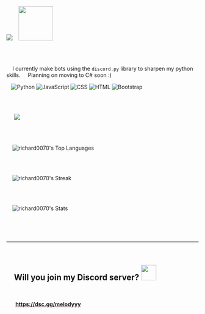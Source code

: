 <img src="https://i.ibb.co/09SfyGP/Untitled101-20240815095328.png"> ‎ ‎ ‎‎ ‎ <img src="https://cdn.discordapp.com/emojis/805494530551316530.png" width=90 height=90>

<br>
<br>

‎ ‎ ‎ ‎ I currently make bots using the `discord.py` library to sharpen my python skills.
‎ ‎ ‎ ‎ ‎Planning on moving to C# soon :)

‎ ‎‎ ‎ ![Python](https://img.shields.io/badge/-Python-000?&logo=Python)
![JavaScript](https://img.shields.io/badge/-JavaScript-000?&logo=JavaScript)
![CSS](https://img.shields.io/badge/-CSS-000?&logo=CSS3)
![HTML](https://img.shields.io/badge/-HTML-000?&logo=HTML5)
![Bootstrap](https://img.shields.io/badge/-Bootstrap-000?&logo=Bootstrap)

<br>
<br>

‎ ‎ ‎ ‎ ‎ <img src="https://lanyard.cnrad.dev/api/918862839316373554?bg=121212&showDisplayName=true&idleMessage=Maybe%20you%20should%20stop%20stalking%20me."/>

<br>
<br>

‎ ‎ ‎ ‎ ![richard0070's Top Languages](https://github-readme-stats.vercel.app/api/top-langs/?username=richard0070&theme=dracula&show_icons=true&hide_border=true&layout=compact)

<br>
<br>

‎ ‎ ‎ ‎ ![richard0070's Streak](https://github-readme-streak-stats.herokuapp.com/?user=richard0070&theme=dracula&hide_border=true)

<br>
<br>

‎ ‎ ‎ ‎ ![richard0070's Stats](https://github-readme-stats.vercel.app/api?username=richard0070&theme=dracula&show_icons=true&hide_border=true&count_private=true)

<br>
<br>
‎ ‎ ‎ ‎ <hr>
<br>

## ‎ ‎ ‎ ‎ Will you join my Discord server? <img src="https://cdn.discordapp.com/emojis/643396044838666240.gif" width=40 height=40>

<br>

‎ ‎ ‎‎  ‎‎‎‎ ‎‎ ‎‎ ‎**https://dsc.gg/melodyyy**
